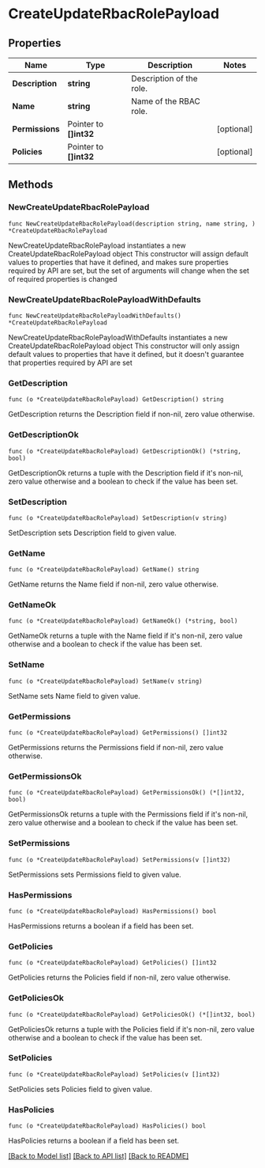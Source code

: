 # CreateUpdateRbacRolePayload

## Properties

Name | Type | Description | Notes
------------ | ------------- | ------------- | -------------
**Description** | **string** | Description of the role. | 
**Name** | **string** | Name of the RBAC role. | 
**Permissions** | Pointer to **[]int32** |  | [optional] 
**Policies** | Pointer to **[]int32** |  | [optional] 

## Methods

### NewCreateUpdateRbacRolePayload

`func NewCreateUpdateRbacRolePayload(description string, name string, ) *CreateUpdateRbacRolePayload`

NewCreateUpdateRbacRolePayload instantiates a new CreateUpdateRbacRolePayload object
This constructor will assign default values to properties that have it defined,
and makes sure properties required by API are set, but the set of arguments
will change when the set of required properties is changed

### NewCreateUpdateRbacRolePayloadWithDefaults

`func NewCreateUpdateRbacRolePayloadWithDefaults() *CreateUpdateRbacRolePayload`

NewCreateUpdateRbacRolePayloadWithDefaults instantiates a new CreateUpdateRbacRolePayload object
This constructor will only assign default values to properties that have it defined,
but it doesn't guarantee that properties required by API are set

### GetDescription

`func (o *CreateUpdateRbacRolePayload) GetDescription() string`

GetDescription returns the Description field if non-nil, zero value otherwise.

### GetDescriptionOk

`func (o *CreateUpdateRbacRolePayload) GetDescriptionOk() (*string, bool)`

GetDescriptionOk returns a tuple with the Description field if it's non-nil, zero value otherwise
and a boolean to check if the value has been set.

### SetDescription

`func (o *CreateUpdateRbacRolePayload) SetDescription(v string)`

SetDescription sets Description field to given value.


### GetName

`func (o *CreateUpdateRbacRolePayload) GetName() string`

GetName returns the Name field if non-nil, zero value otherwise.

### GetNameOk

`func (o *CreateUpdateRbacRolePayload) GetNameOk() (*string, bool)`

GetNameOk returns a tuple with the Name field if it's non-nil, zero value otherwise
and a boolean to check if the value has been set.

### SetName

`func (o *CreateUpdateRbacRolePayload) SetName(v string)`

SetName sets Name field to given value.


### GetPermissions

`func (o *CreateUpdateRbacRolePayload) GetPermissions() []int32`

GetPermissions returns the Permissions field if non-nil, zero value otherwise.

### GetPermissionsOk

`func (o *CreateUpdateRbacRolePayload) GetPermissionsOk() (*[]int32, bool)`

GetPermissionsOk returns a tuple with the Permissions field if it's non-nil, zero value otherwise
and a boolean to check if the value has been set.

### SetPermissions

`func (o *CreateUpdateRbacRolePayload) SetPermissions(v []int32)`

SetPermissions sets Permissions field to given value.

### HasPermissions

`func (o *CreateUpdateRbacRolePayload) HasPermissions() bool`

HasPermissions returns a boolean if a field has been set.

### GetPolicies

`func (o *CreateUpdateRbacRolePayload) GetPolicies() []int32`

GetPolicies returns the Policies field if non-nil, zero value otherwise.

### GetPoliciesOk

`func (o *CreateUpdateRbacRolePayload) GetPoliciesOk() (*[]int32, bool)`

GetPoliciesOk returns a tuple with the Policies field if it's non-nil, zero value otherwise
and a boolean to check if the value has been set.

### SetPolicies

`func (o *CreateUpdateRbacRolePayload) SetPolicies(v []int32)`

SetPolicies sets Policies field to given value.

### HasPolicies

`func (o *CreateUpdateRbacRolePayload) HasPolicies() bool`

HasPolicies returns a boolean if a field has been set.


[[Back to Model list]](../README.md#documentation-for-models) [[Back to API list]](../README.md#documentation-for-api-endpoints) [[Back to README]](../README.md)


